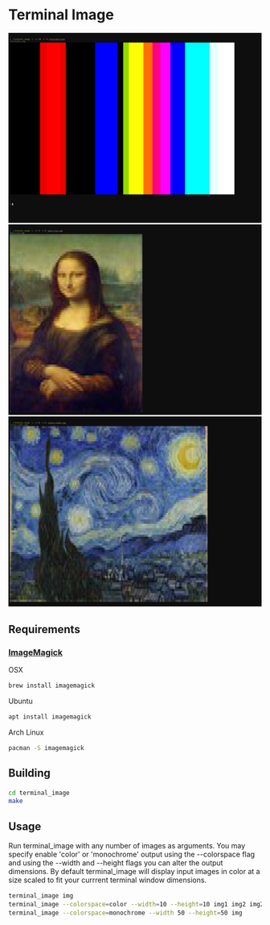 # Terminal Image

![Example output using a color table image](docs/images/example_color-table.png)
![Example output using an image of Mona Lisa](docs/images/example_mona-lisa.png)
![Example output using an image of Starry Night](docs/images/example_starry-night.png)


## Requirements

### [ImageMagick](https://github.com/ImageMagick/ImageMagick)

OSX
```bash
brew install imagemagick
```
Ubuntu
```bash
apt install imagemagick
```
Arch Linux
```bash
pacman -S imagemagick
```

## Building

```bash
cd terminal_image
make
```

## Usage

Run terminal_image with any number of images as arguments. You may specify enable 'color' or 'monochrome' output using the --colorspace flag and using the --width and --height flags you can alter the output dimensions. By default terminal_image will display input images in color at a size scaled to fit your currrent terminal window dimensions.

```bash
terminal_image img                                                        # display an image in color scaled to fit your terminal window
terminal_image --colorspace=color --width=10 --height=10 img1 img2 img2   # display multiple images in color at 10x10 scale
terminal_image --colorspace=monochrome --width 50 --height=50 img         # display an image in monochrome mode at 50x50 scale
```
